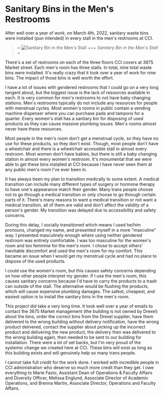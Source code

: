 # Sanitary Bins in the Men's Restrooms

After well over a year of work, on March 4th, 2022, sanitary waste bins were
installed (pun intended) in every stall in the men's restrooms at CCI.

><
![Sanitary Bin in the Men's Stall](bin.png)
+++
_Sanitary Bin in the Men's Stall_
><

There's a set of restrooms on each of the three floors CCI covers at 3675 Market
street. Each men's room has three stalls. In total, nine total waste bins were
installed. It's really crazy that it took over a year of work for nine bins. The
impact of those bins is well worth the effort.

I have a lot of issues with gendered restrooms that I could go on a very long
tangent about, but the biggest issue is the lack of resources available in each.
It is very common for men's restrooms to not have baby changing stations. Men's
restrooms typically do not include any resources for people with menstrual
cycles. Most women's rooms in public contain a vending machine dispenser where
you can purchase pads and tampons for a quarter. Every women's stall has a
sanitary bin for disposing of used products as they can cause massive plumbing
issues. Men's rooms almost never have these resources.

Most people in the men's room don't get a menstrual cycle, so they have no use
for these products, so they don't exist. Though, most people don't have a
wheelchair and there is a wheelchair accessible stall in almost every restroom.
Most women don't have babies, but there is still a baby changing station in
almost every women's restroom. It's monumental that we were able to get these
bins installed at CCI because I have never seen them at any public men's room
I've ever been in.

It has always been my plan to transition medically to some extent. A medical
transition can include many different types of surgery or hormone therapy to
have one's appearance match their gender. Many trans people choose not to go
through a medical transition or only choose to go through certain parts of it.
There's many reasons to want a medical transition or not want a medical
transition, all of them are valid and don't affect the validity of a person's
gender. My transition was delayed due to accessibility and safety concerns.

During this delay, I socially transitioned which means I used he/him pronouns,
changed my name, and presented myself in a more "masculine" way. I presented
masculinely enough where using neither gendered restroom was entirely
comfortable. I was too masculine for the women's room and too feminine for the
men's room. I chose to accept others' inevitable discomfort and used the men's
room for my comfort. This became an issue when I would get my menstrual cycle
and had no place to dispose of the used products.

I could use the women's room, but this causes safety concerns depending on how
other people interpret my gender. If I use the men's room, this causes sanitary
concerns because I'd have to carry the products to a trash can outside of the
stall. The alternative would be flushing the products, which will cause
expensive plumbing damages. The safest, cheapest, and easiest option is to
install the sanitary bins in the men's room.

This project did take a very long time. It took well over a year of emails to
contact the 3675 Market management (the building is not owned by Drexel) about
the bins, order the correct bins from the Drexel supplier, have them delivered
to the wrong building without delivery notification, have the wrong product
delivered, contact the supplier about picking up the incorrect product and
delivering the new product, the delivery then was delivered to the wrong
building again, then needed to be sent to our building for installation. There
were a lot of set backs, but I'm very proud of the systemic change we created
here at CCI. These bins will exist as long as this building exists and will
genuinely help so many trans people.

I cannot take full credit for the work done. I worked with incredible people in
CCI administration who deserve so much more credit than they get. I owe
everything to Marie Fazio, Assistant Dean of Operations & Faculty Affairs and
Diversity Officer, Melissa Englund, Associate Director of Academic Operations,
and Brenna Martin, Associate Director, Operations and Faculty Affairs.


